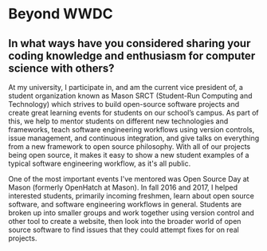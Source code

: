 # Beyond WWDC
## In what ways have you considered sharing your coding knowledge and enthusiasm for computer science with others?

At my university, I participate in, and am the current vice president of, a student organization known as Mason SRCT (Student-Run Computing and Technology) which strives to build open-source software projects and create great learning events for students on our school’s campus. As part of this, we help to mentor students on different new technologies and frameworks, teach software engineering workflows using version controls, issue management, and continuous integration, and give talks on everything from a new framework to open source philosophy. With all of our projects being open source, it makes it easy to show a new student examples of a typical software engineering workflow, as it's all public.

One of the most important events I've mentored was Open Source Day at Mason (formerly OpenHatch at Mason). In fall 2016 and 2017, I helped interested students, primarily incoming freshmen, learn about open source software, and software engineering workflows in general. Students are broken up into smaller groups and work together using version control and other tool to create a website, then look into the broader world of open source software to find issues that they could attempt fixes for on real projects.